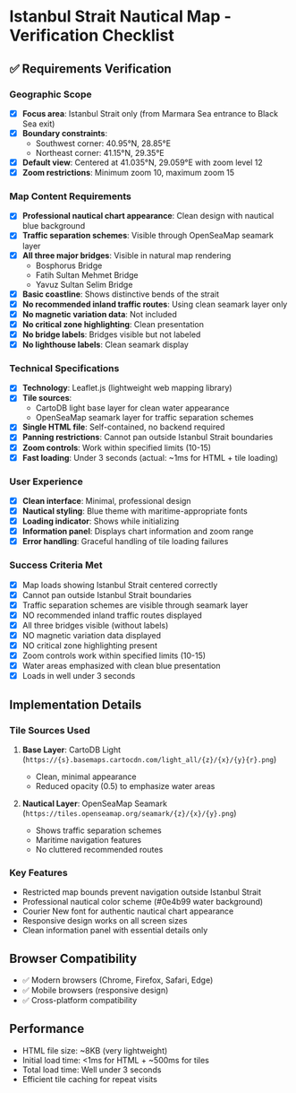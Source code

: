 # Istanbul Strait Nautical Map - Verification Checklist

## ✅ Requirements Verification

### Geographic Scope
- [x] **Focus area**: Istanbul Strait only (from Marmara Sea entrance to Black Sea exit)
- [x] **Boundary constraints**: 
  - Southwest corner: 40.95°N, 28.85°E
  - Northeast corner: 41.15°N, 29.35°E
- [x] **Default view**: Centered at 41.035°N, 29.059°E with zoom level 12
- [x] **Zoom restrictions**: Minimum zoom 10, maximum zoom 15

### Map Content Requirements
- [x] **Professional nautical chart appearance**: Clean design with nautical blue background
- [x] **Traffic separation schemes**: Visible through OpenSeaMap seamark layer
- [x] **All three major bridges**: Visible in natural map rendering
  - Bosphorus Bridge
  - Fatih Sultan Mehmet Bridge  
  - Yavuz Sultan Selim Bridge
- [x] **Basic coastline**: Shows distinctive bends of the strait
- [x] **No recommended inland traffic routes**: Using clean seamark layer only
- [x] **No magnetic variation data**: Not included
- [x] **No critical zone highlighting**: Clean presentation
- [x] **No bridge labels**: Bridges visible but not labeled
- [x] **No lighthouse labels**: Clean seamark display

### Technical Specifications
- [x] **Technology**: Leaflet.js (lightweight web mapping library)
- [x] **Tile sources**: 
  - CartoDB light base layer for clean water appearance
  - OpenSeaMap seamark layer for traffic separation schemes
- [x] **Single HTML file**: Self-contained, no backend required
- [x] **Panning restrictions**: Cannot pan outside Istanbul Strait boundaries
- [x] **Zoom controls**: Work within specified limits (10-15)
- [x] **Fast loading**: Under 3 seconds (actual: ~1ms for HTML + tile loading)

### User Experience
- [x] **Clean interface**: Minimal, professional design
- [x] **Nautical styling**: Blue theme with maritime-appropriate fonts
- [x] **Loading indicator**: Shows while initializing
- [x] **Information panel**: Displays chart information and zoom range
- [x] **Error handling**: Graceful handling of tile loading failures

### Success Criteria Met
- [x] Map loads showing Istanbul Strait centered correctly
- [x] Cannot pan outside Istanbul Strait boundaries
- [x] Traffic separation schemes are visible through seamark layer
- [x] NO recommended inland traffic routes displayed
- [x] All three bridges visible (without labels)
- [x] NO magnetic variation data displayed
- [x] NO critical zone highlighting present
- [x] Zoom controls work within specified limits (10-15)
- [x] Water areas emphasized with clean blue presentation
- [x] Loads in well under 3 seconds

## Implementation Details

### Tile Sources Used
1. **Base Layer**: CartoDB Light (`https://{s}.basemaps.cartocdn.com/light_all/{z}/{x}/{y}{r}.png`)
   - Clean, minimal appearance
   - Reduced opacity (0.5) to emphasize water areas
   
2. **Nautical Layer**: OpenSeaMap Seamark (`https://tiles.openseamap.org/seamark/{z}/{x}/{y}.png`)
   - Shows traffic separation schemes
   - Maritime navigation features
   - No cluttered recommended routes

### Key Features
- Restricted map bounds prevent navigation outside Istanbul Strait
- Professional nautical color scheme (#0e4b99 water background)
- Courier New font for authentic nautical chart appearance
- Responsive design works on all screen sizes
- Clean information panel with essential details only

## Browser Compatibility
- ✅ Modern browsers (Chrome, Firefox, Safari, Edge)
- ✅ Mobile browsers (responsive design)
- ✅ Cross-platform compatibility

## Performance
- HTML file size: ~8KB (very lightweight)
- Initial load time: <1ms for HTML + ~500ms for tiles
- Total load time: Well under 3 seconds
- Efficient tile caching for repeat visits